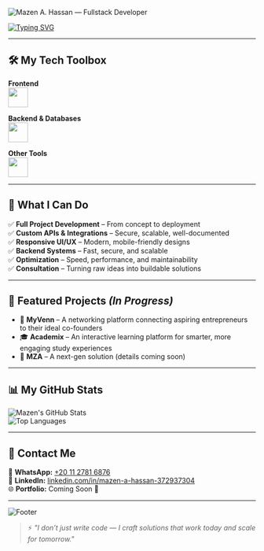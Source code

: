 <!-- Banner -->
![Mazen A. Hassan — Fullstack Developer](https://capsule-render.vercel.app/api?type=waving&color=0:4facfe,100:00f2fe&height=200&section=header&text=Mazen%20Hassan%20—%20Fullstack%20Developer&fontSize=35&fontColor=ffffff&animation=fadeIn&fontAlignY=35)

<!-- Animated Typing Intro -->
[![Typing SVG](https://readme-typing-svg.herokuapp.com?size=24&duration=3000&color=00F2FE&width=700&lines=💻+Fullstack+Developer;🚀+Turning+ideas+into+scalable+solutions;⚡+3.5%2B+Years+of+Building+Web+and+Mobile+Apps)](https://git.io/typing-svg)

---

## 🛠 My Tech Toolbox

**Frontend**  
<img src="https://skillicons.dev/icons?i=html,css,js,react,next,bootstrap,tailwind,figma" height="40" />  

**Backend & Databases**  
<img src="https://skillicons.dev/icons?i=nodejs,express,mongodb,jwt" height="40" />  

**Other Tools**  
<img src="https://skillicons.dev/icons?i=git,github,vscode,postman,vercel" height="40" />

---

## 🚀 What I Can Do
✅ **Full Project Development** – From concept to deployment  
✅ **Custom APIs & Integrations** – Secure, scalable, well-documented  
✅ **Responsive UI/UX** – Modern, mobile-friendly designs  
✅ **Backend Systems** – Fast, secure, and scalable  
✅ **Optimization** – Speed, performance, and maintainability  
✅ **Consultation** – Turning raw ideas into buildable solutions

---

## 📌 Featured Projects *(In Progress)*  
- 🧩 **MyVenn** – A networking platform connecting aspiring entrepreneurs to their ideal co-founders  
- 🎓 **Academix** – An interactive learning platform for smarter, more engaging study experiences  
- 🚀 **MZA** – A next-gen solution (details coming soon)  

---

## 📊 My GitHub Stats
![Mazen's GitHub Stats](https://github-readme-stats.vercel.app/api?username=mazenaliii&show_icons=true&theme=radical)  
![Top Languages](https://github-readme-stats.vercel.app/api/top-langs/?username=mazenaliii&layout=compact&theme=radical)

---

## 📲 Contact Me
📱 **WhatsApp:** [+20 11 2781 6876](https://wa.me/201127816876)  
💼 **LinkedIn:** [linkedin.com/in/mazen-a-hassan-372937304](https://www.linkedin.com/in/mazen-a-hassan-372937304/)  
🌐 **Portfolio:** Coming Soon 🚧  

---

![Footer](https://capsule-render.vercel.app/api?type=waving&color=0:4facfe,100:00f2fe&height=120&section=footer&animation=twinkling)

> ⚡ *"I don’t just write code — I craft solutions that work today and scale for tomorrow."*
